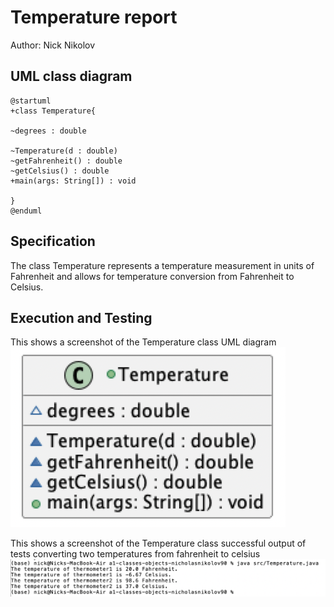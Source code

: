 # Temperature report
Author: Nick Nikolov

## UML class diagram
```plantuml
@startuml
+class Temperature{

~degrees : double

~Temperature(d : double)
~getFahrenheit() : double
~getCelsius() : double
+main(args: String[]) : void

}
@enduml
```


## Specification
The class Temperature represents a temperature measurement in units of Fahrenheit
and allows for temperature conversion from Fahrenheit to Celsius.


## Execution and Testing

This shows a screenshot of the Temperature class UML diagram
![Example screenshot](TemperatureUML.png)


This shows a screenshot of the Temperature class successful output of tests converting two temperatures 
from fahrenheit to celsius
![Example screenshot](TemperatureOutput.png)



